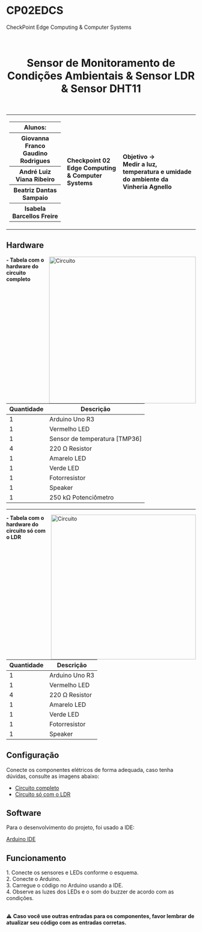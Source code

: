 # CP02EDCS
CheckPoint Edge Computing &amp; Computer Systems
<div align="center">
  <br>
  <h1>Sensor de Monitoramento de Condições Ambientais & Sensor LDR & Sensor DHT11</h1>
</div>

<br>

<table>
  <tr>
    <td>
      <div>
        <table>
          <tr>
            <th>Alunos:</th>
          </tr>
          <tr>
            <th>Giovanna Franco Gaudino Rodrigues</th>
          </tr>
          <tr>
            <th>André Luiz Viana Ribeiro</th>
          </tr>
          <tr>
            <th>Beatriz Dantas Sampaio</th>
          </tr>
          <tr>
            <th>Isabela Barcellos Freire</th>
          </tr>
        </table>
      </div>
    </td>
    <td>
      <div>
        <b>Checkpoint 02 <br> Edge Computing & Computer Systems</b>
      <td> <b>Objetivo → <br> Medir a luz, temperatura e umidade do ambiente da Vinheria Agnello</b> </td>
      </div>
    </td>
  </tr>
</table>

<h2> Hardware </h2>
<img height="390em" src="https://github.com/Ctrl-Alt-Challenge/CP01-EDCS/assets/110347145/7e29fb77-afb5-4c96-ae84-576aa0cb1025" alt="Circuito" align="right">

<div align="left">

<b> - Tabela com o hardware do circuito completo </b>

| Quantidade | Descrição                   |
| ---------- | ----------------------------- |
| 1          | Arduino Uno R3                |
| 1          | Vermelho LED                  |
| 1          | Sensor de temperatura [TMP36] |
| 4          | 220 Ω Resistor                |
| 1          | Amarelo LED                   |
| 1          | Verde LED                     |
| 1          | Fotorresistor                 |
| 1          | Speaker                       |
| 1          | 250 kΩ Potenciômetro          |

</div>

---

<img height="385em" src="https://github.com/Ctrl-Alt-Challenge/CP01-EDCS/assets/110347145/e4274581-4f64-477f-996e-24cc1f8d228c" alt="Circuito" align="right">


<div align="left">

<b> - Tabela com o hardware do circuito só com o LDR </b>

| Quantidade | Descrição                     |
| ---------- | ----------------------------- |
| 1          | Arduino Uno R3                |
| 1          | Vermelho LED                  |
| 4          | 220 Ω Resistor                |
| 1          | Amarelo LED                   |
| 1          | Verde LED                     |
| 1          | Fotorresistor                 |
| 1          | Speaker                       |


</div>

<h2> Configuração </h2>

Conecte os componentes elétricos de forma adequada, caso tenha dúvidas, consulte as imagens abaixo:
- <a href="Circuito-Completo/circuito-completo.png"> Circuito completo </a>
- <a href="Circuito-LDR/circuito-ldr.png"> Circuito só com o LDR </a>


<h2> Software </h2>

<p> Para o desenvolvimento do projeto, foi usado a IDE: </p>

<a href="https://www.arduino.cc/en/software"> Arduino IDE </a>

<h2> Funcionamento  </h2>
1. Conecte os sensores e LEDs conforme o esquema. <br>
2. Conecte o Arduino. <br>
3. Carregue o código no Arduino usando a IDE. <br>
4. Observe as luzes dos LEDs e o som do buzzer de acordo com as condições. <br>

<br>

⚠️ <b> Caso você use outras entradas para os componentes, favor lembrar de atualizar seu código com as entradas corretas. </b>

